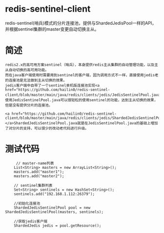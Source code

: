 # redis-sentinel-client
redis-sentinel(哨兵)模式的分片连接池，提供与ShardedJedisPool一样的API，并根据sentinel集群的master变更自动切换主从。


# 简述

	redis2.x的高可用方案sentinel（哨兵），本身提供redis主从集群的自动管理功能，以及主从自动切换的高可用功能。
	而在java客户端使用时需要用到sentinel的客户端，因为调用方式不一样，直接使用jedis老的连接池是无法做到主从切换的效果。
	jedis客户端中自带了一个sentinel单机版连接池实现<a href="https://github.com/hailin0/redis-sentinel-client/blob/master/main/java/redis/clients/jedis/JedisSentinelPool.java">JedisSentinelPool.java</a>，
	使用JedisSentinelPool.java可以很轻松的使用sentinel的功能，达到主从切换的效果，但是没有提供分片的连接池。
	
	<a href="https://github.com/hailin0/redis-sentinel-client/blob/master/main/java/redis/clients/jedis/ShardedJedisSentinelPool.java"></a>ShardedJedisSentinelPool.java就是在JedisSentinelPool.java的基础上增加了对分片的支持，可以很少的改动老代码进行升级。


# 测试代码
         // master-name列表
        List<String> masters = new ArrayList<String>();
        masters.add("master1");
        masters.add("master2");

        // sentinel集群列表
        Set<String> sentinels = new HashSet<String>();
        sentinels.add("192.168.1.112:26379");

        //初始化连接池
        ShardedJedisSentinelPool pool = new ShardedJedisSentinelPool(masters, sentinels);
        
        //获取jedis客户端
        ShardedJedis jedis = pool.getResource();
